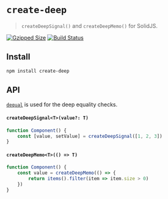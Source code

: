 # `create-deep`

> `createDeepSignal()` and `createDeepMemo()` for SolidJS.

[![Gzipped Size](https://img.shields.io/bundlephobia/minzip/create-deep)](https://bundlephobia.com/result?p=create-deep)
[![Build Status](https://img.shields.io/github/actions/workflow/status/astoilkov/create-deep/main.yml?branch=main)](https://github.com/astoilkov/create-deep/actions/workflows/main.yml)

## Install

```bash
npm install create-deep
```

## API

[`dequal`](https://github.com/lukeed/dequal) is used for the deep equality checks.

#### `createDeepSignal<T>(value?: T)`

```ts
function Component() {
    const [value, setValue] = createDeepSignal([1, 2, 3])
}
```

#### `createDeepMemo<T>(() => T)`

```ts
function Component() {
    const value = createDeepMemo(() => {
        return items().filter(item => item.size > 0)
    })
}
```


